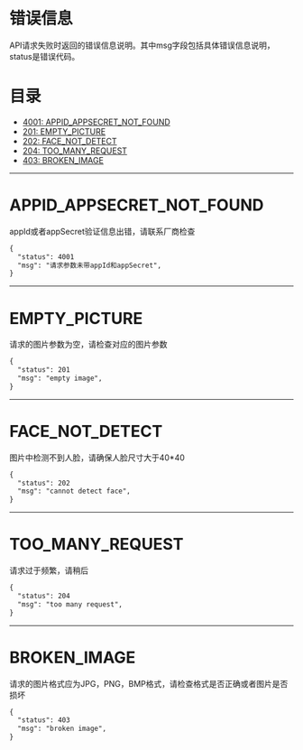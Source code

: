 ﻿# 错误信息

API请求失败时返回的错误信息说明。其中msg字段包括具体错误信息说明，status是错误代码。

# 目录
* [4001: APPID_APPSECRET_NOT_FOUND](https://jeocloud-tech.github.io#appid_appsecret_not_found)
* [201: EMPTY_PICTURE](https://jeocloud-tech.github.io#empty_picture)
* [202: FACE_NOT_DETECT](https://jeocloud-tech.github.io#face_not_detect)
* [204: TOO_MANY_REQUEST](https://jeocloud-tech.github.io#too_many_request)
* [403: BROKEN_IMAGE](https://jeocloud-tech.github.io#broken_image)

---------

# <span id = "appid_appsecret_not_found">APPID_APPSECRET_NOT_FOUND</span>

appId或者appSecret验证信息出错，请联系厂商检查

```md
{
  "status": 4001
  "msg": "请求参数未带appId和appSecret",
}
```

---------

# <span id = "empty_picture">EMPTY_PICTURE</span>

请求的图片参数为空，请检查对应的图片参数

```md
{
  "status": 201
  "msg": "empty image",
}
```

---------

# <span id = "face_not_detect">FACE_NOT_DETECT</span>

图片中检测不到人脸，请确保人脸尺寸大于40*40

```md
{
  "status": 202
  "msg": "cannot detect face",
}
```

---------

# <span id = "too_many_request">TOO_MANY_REQUEST</span>

请求过于频繁，请稍后

```md
{
  "status": 204
  "msg": "too many request",
}
```

---------

# <span id = "broken_image">BROKEN_IMAGE</span>

请求的图片格式应为JPG，PNG，BMP格式，请检查格式是否正确或者图片是否损坏

```md
{
  "status": 403
  "msg": "broken image",
}
```